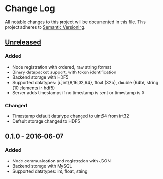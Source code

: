 # Change Log
All notable changes to this project will be documented in this file.
This project adheres to [Semantic Versioning](http://semver.org/).

## [Unreleased]
### Added
- Node registration with ordered, raw string format
- Binary datapacket support, with token identification
- Backend storage with HDF5
- Supported datatypes: [u]int{8,16,32,64}, float (32b), double (64b), string (10 elements in hdf5)
- Server adds timestamps if no timestamp is sent or timestamp is 0

### Changed
- Timestamp default datatype changed to uint64 from int32
- Default storage changed to HDF5

## 0.1.0 - 2016-06-07
### Added
- Node communication and registration with JSON
- Backend storage with MySQL
- Supported datatypes: int, float, string

[Unreleased]: https://github.com/Orthogonal-Systems/Origin/compare/v0.1.0...HEAD
